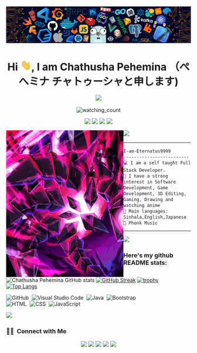![Github Banner](https://github.com/Jaydeep-Yadav/Jaydeep-Yadav/blob/main/banner.png)
<br>
<h1 align="center">Hi <img src="https://raw.githubusercontent.com/ABSphreak/ABSphreak/master/gifs/Hi.gif" width="30px">, I am Chathusha Pehemina （ぺへミナ チャトゥーシャと申します)</h1>
<p align="center">
  <a href="https://github.com/DenverCoder1/readme-typing-svg"><img src="https://readme-typing-svg.herokuapp.com?lines=Full+stack+Developer;Gamer;Graphic+Designer;Always%20learning%20new%20things&center=true&width=380&height=45"></a>
</p>
<p align="center"> 
<img src="https://komarev.com/ghpvc/?username=Eternatus9999&color=blue" alt="watching_count" />
</p>
<p align="center">
  <img src="https://img.shields.io/badge/Age-20-blue" />
  <img src="https://img.shields.io/badge/Focus-Software%20Development-blue" />
  <img src="https://img.shields.io/badge/Lives-Sri%20Lanka-blue" />
  <img src="https://img.shields.io/badge/Languages-English%20%26%20Sinhala%20%26%20Japanese-blue" />
</p>
<a href="https://www.youtube.com/watch?v=dQw4w9WgXcQ"><img src="https://user-images.githubusercontent.com/73097560/115834477-dbab4500-a447-11eb-908a-139a6edaec5c.gif"></a>
<img align="left" src="download.jpeg" alt="Unfortunately I didn't find the author of the pic, feel to open a pull request if found" width="320" />
<hr>

```
I-am-Eternatus9999
-------------------------
💻 I am a self taught Full Stack Developer.
📝 I have a strong interest in Software Development, Game Development, 3D Editing, Gaming, Drawing and watching anime
🌟 Main languages: Sinhala,English,Japanese
🎵 Phonk Music 
```
<hr>
<a href="https://www.youtube.com/watch?v=dQw4w9WgXcQ"><img src="https://user-images.githubusercontent.com/73097560/115834477-dbab4500-a447-11eb-908a-139a6edaec5c.gif"></a>

### Here's my github README stats:

![Chathusha Pehemina GitHub stats](https://github-readme-stats.vercel.app/api?username=Eternatus9999&show_icons=true&theme=great-gatsby) 
[![GitHub Streak](https://github-readme-streak-stats.herokuapp.com/?user=Eternatus9999&theme=great-gatsby)](https://git.io/streak-stats) 
[![trophy](https://github-profile-trophy.vercel.app/?username=Eternatus9999&theme=darkhub)](https://github.com/ryo-ma/github-profile-trophy)
[![Top Langs](https://github-readme-stats.vercel.app/api/top-langs/?username=Eternatus9999&theme=great-gatsby)](https://github.com/VinuthSriArampath/github-readme-stats)


![GitHub](https://img.shields.io/badge/-GitHub-05122A?style=flat&logo=github)&nbsp;
![Visual Studio Code](https://img.shields.io/badge/-Visual%20Studio%20Code-05122A?style=flat&logo=visual-studio-code&logoColor=007ACC)&nbsp;
![Java](https://img.shields.io/badge/-Java-05122A?style=flat&logo=Java&logoColor=FFA518)&nbsp;
![Bootstrap](https://img.shields.io/badge/-Bootstrap-05122A?style=flat&logo=bootstrap&logoColor=563D7C)\
![HTML](https://img.shields.io/badge/-HTML-05122A?style=flat&logo=HTML5)&nbsp;
![CSS](https://img.shields.io/badge/-CSS-05122A?style=flat&logo=CSS3&logoColor=1572B6)&nbsp;
![JavaScript](https://img.shields.io/badge/-JavaScript-05122A?style=flat&logo=javascript)&nbsp;
<!--
![Python](https://img.shields.io/badge/-Python-05122A?style=flat&logo=python)&nbsp;


![C](https://img.shields.io/badge/-C-05122A?style=flat&logo=C&logoColor=A8B9CC)&nbsp;
![C++](https://img.shields.io/badge/-C++-05122A?style=flat&logo=C%2B%2B&logoColor=00599C)&nbsp;
![R (Statistics)](https://img.shields.io/badge/-R-05122A?style=flat&logo=R&logoColor=276DC3)\
![React](https://img.shields.io/badge/-React-05122A?style=flat&logo=react)&nbsp;
![Node.js](https://img.shields.io/badge/-Node.js-05122A?style=flat&logo=node.js)&nbsp;
![Django](https://img.shields.io/badge/-Django-05122A?style=flat&logo=django&logoColor=092E20)&nbsp;
![Flask](https://img.shields.io/badge/-Flask-05122A?style=flat&logo=flask)&nbsp;


![Git](https://img.shields.io/badge/-Git-05122A?style=flat&logo=git)&nbsp;

![Markdown](https://img.shields.io/badge/-Markdown-05122A?style=flat&logo=markdown)\

![RStudio](https://img.shields.io/badge/-RStudio-05122A?style=flat&logo=rstudio)&nbsp;
![Eclipse](https://img.shields.io/badge/-Eclipse-05122A?style=flat&logo=eclipse-ide&logoColor=2C2255)\
![Illustrator](https://img.shields.io/badge/-Illustrator-05122A?style=flat&logo=adobe-illustrator)&nbsp;
![Photoshop](https://img.shields.io/badge/-Photoshop-05122A?style=flat&logo=adobe-photoshop)&nbsp;
![InDesign](https://img.shields.io/badge/-InDesign-05122A?style=flat&logo=adobe-indesign)-->

<a href="https://www.youtube.com/watch?v=dQw4w9WgXcQ"><img src="https://user-images.githubusercontent.com/73097560/115834477-dbab4500-a447-11eb-908a-139a6edaec5c.gif"></a>

### 🤝🏻 &nbsp;Connect with Me

<p align="center">
<a href="https://eternatus9999.github.io/Portfolio/"><img src="https://img.shields.io/badge/-chathushapehemina.com-3423A6?style=flat&logo=Google-Chrome&logoColor=white"/></a>
<a href="https://www.linkedin.com/in/chathusha-alagiyawanna-847980312/"><img src="https://img.shields.io/badge/Chathusha%20Pehemina%20Alagiyawanna-0077B5?style=flat&logo=Linkedin&logoColor=white"/></a>
<a href="outlook_BF57F039593266F6@outlook.com"><img src="https://img.shields.io/badge/-chathushapehemina@outlook.com-D14836?style=flat&logo=Gmail&logoColor=white"/></a>
<a href="https://www.instagram.com/kython_9999_cp/"><img src="https://img.shields.io/badge/-@ChathushaPehemina_-E4405F?style=flat&logo=Instagram&logoColor=white"/></a>
<a href="https://www.facebook.com/profile.php?id=100074103738483"><img src="https://img.shields.io/badge/-@ChathushaPehemina-1877F2?style=flat&logo=Facebook&logoColor=white"/></a>

</p>

